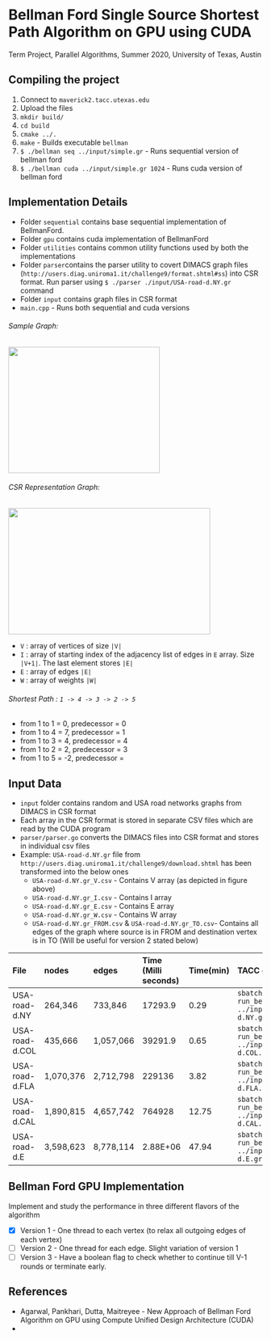 # Bellman Ford Single Source Shortest Path Algorithm on GPU using CUDA
Term Project, Parallel Algorithms, Summer 2020, University of Texas, Austin

## Compiling the project

1. Connect to `maverick2.tacc.utexas.edu`
2. Upload the files
3. `mkdir build/`
4. `cd build`
5. `cmake ../.`
6. `make` - Builds executable `bellman`
7. `$ ./bellman seq ../input/simple.gr` - Runs sequential version of bellman ford
8. `$ ./bellman cuda ../input/simple.gr 1024` - Runs cuda version of bellman ford

## Implementation Details
* Folder `sequential` contains base sequential implementation of BellmanFord. 
* Folder `gpu` contains cuda implementation of BellmanFord
* Folder `utilities` contains common utility functions used by both the implementations 
* Folder `parser`contains the parser utility to covert DIMACS graph files (`http://users.diag.uniroma1.it/challenge9/format.shtml#ss`) into CSR format. Run parser using `$ ./parser ./input/USA-road-d.NY.gr` command
* Folder `input` contains graph files in CSR format
* `main.cpp` - Runs both sequential and cuda versions


###### Sample Graph:
<div>
<img src="https://user-images.githubusercontent.com/48846576/89080545-cb4dba00-d34e-11ea-8dbd-6e7f4b897bb5.png" height="250" width="300"/>
</div>

###### CSR Representation Graph:
<div>
<img src="https://user-images.githubusercontent.com/48846576/89236974-ac9e2c00-d5b7-11ea-9996-dca858eb0535.jpg" height="250" width="400"/>
</div>

- `V` : array of vertices of size `|V|`
- `I` : array of starting index of the adjacency list of edges in `E` array. Size `|V+1|`. The last element stores `|E|`
- `E` : array of edges `|E|`
- `W` : array of weights `|W|`
 
###### Shortest Path : `1 -> 4 -> 3 -> 2 -> 5`
- from 1 to 1 = 0, predecessor = 0
- from 1 to 4 = 7, predecessor = 1
- from 1 to 3 = 4, predecessor = 4
- from 1 to 2 = 2, predecessor = 3
- from 1 to 5 = -2, predecessor = 

## Input Data

- `input` folder contains random and USA road networks graphs from DIMACS in CSR format
- Each array in the CSR format is stored in separate CSV files which are read by the CUDA program
- `parser/parser.go` converts the DIMACS files into CSR format and stores in individual csv files 
- Example: `USA-road-d.NY.gr` file from `http://users.diag.uniroma1.it/challenge9/download.shtml` has been transformed into the below ones
    - `USA-road-d.NY.gr_V.csv` - Contains V array (as depicted in figure above)
    - `USA-road-d.NY.gr_I.csv` - Contains I array
    - `USA-road-d.NY.gr_E.csv` - Contains E array
    - `USA-road-d.NY.gr_W.csv` - Contains W array
    - `USA-road-d.NY.gr_FROM.csv` & `USA-road-d.NY.gr_TO.csv`- Contains all edges of the graph where source is in FROM and destination vertex is in TO (Will be useful for version 2 stated below)
    
| File           |	nodes |	edges|	Time (Milli seconds)| Time(min)	|	TACC command |
| :---          |   :---    |:---   |:---   |:---   |:---   |
|USA-road-d.NY      |	264,346	|733,846	|17293.9|	0.29	|`sbatch run_bellman_cuda.sh ../input/USA-road-d.NY.gr 1024`|
|USA-road-d.COL     |	435,666	|1,057,066|	39291.9|	0.65|	`sbatch run_bellman_cuda.sh ../input/USA-road-d.COL.gr 1024`|
|USA-road-d.FLA     |	1,070,376|	2,712,798|	229136|	3.82	|`sbatch run_bellman_cuda.sh ../input/USA-road-d.FLA.gr 1024`|
|USA-road-d.CAL     |	1,890,815	|4,657,742|	764928|	12.75|	`sbatch run_bellman_cuda.sh ../input/USA-road-d.CAL.gr 1024`|
|USA-road-d.E	    |3,598,623	|8,778,114|	2.88E+06|	47.94	|`sbatch run_bellman_cuda.sh ../input/USA-road-d.E.gr 1024`  |  

## Bellman Ford GPU Implementation
Implement and study the performance in three different flavors of the algorithm
- [x] Version 1 - One thread to each vertex (to relax all outgoing edges of each vertex)
- [ ] Version 2 - One thread for each edge. Slight variation of version 1
- [ ] Version 3 - Have a boolean flag to check whether to continue till V-1 rounds or terminate early.

## References
- Agarwal, Pankhari, Dutta, Maitreyee - New Approach of Bellman Ford Algorithm on GPU using Compute Unified Design Architecture (CUDA)
- 